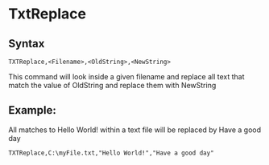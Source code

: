 # TxtReplace #

## Syntax ##
```
TXTReplace,<Filename>,<OldString>,<NewString> 
```
This command will look inside a given filename and replace all text that match the value of OldString and replace them with NewString

## Example: ##
All matches to Hello World! within a text file will be replaced by Have a good day
```
TXTReplace,C:\myFile.txt,"Hello World!","Have a good day" 
```